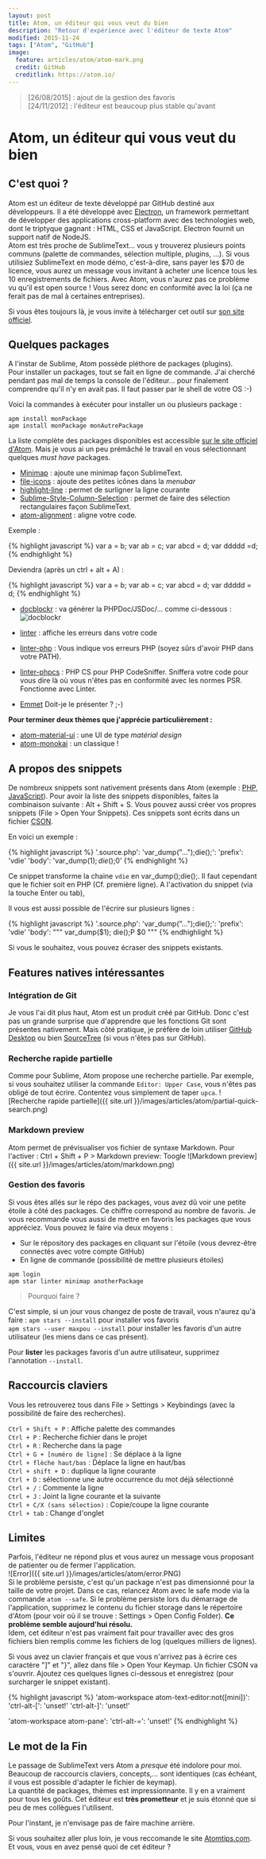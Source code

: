 ```yaml
---
layout: post
title: Atom, un éditeur qui vous veut du bien
description: "Retour d'expérience avec l'éditeur de texte Atom"
modified: 2015-11-24
tags: ["Atom", "GitHub"]
image:
  feature: articles/atom/atom-mark.png
  credit: GitHub
  creditlink: https://atom.io/
---
```


> [26/08/2015] : ajout de la gestion des favoris  
> [24/11/2012] : l'éditeur est beaucoup plus stable qu'avant

# Atom, un éditeur qui vous veut du bien

## C'est quoi ?

Atom est un éditeur de texte développé par GitHub destiné aux développeurs. Il a été développé avec [Electron](http://electron.atom.io/), un framework permettant de développer des applications cross-platform avec des technologies web, dont le triptyque gagnant : HTML, CSS et JavaScript. Electron fournit un support natif de NodeJS.  
Atom est très proche de SublimeText... vous y trouverez plusieurs points communs (palette de commandes, sélection multiple, plugins, ...).
Si vous utilisiez SublimeText en mode démo, c'est-à-dire, sans payer les $70 de licence, vous aurez un message vous invitant à acheter une licence tous les 10 enregistrements de fichiers. Avec Atom, vous n'aurez pas ce problème vu qu'il est open source ! Vous serez donc en conformité avec la loi (ça ne ferait pas de mal à certaines entreprises).

Si vous êtes toujours là, je vous invite à télécharger cet outil sur [son site officiel](https://atom.io/).

## Quelques packages

A l'instar de Sublime, Atom possède pléthore de packages (plugins).  
Pour installer un packages, tout se fait en ligne de commande. J'ai cherché pendant pas mal de temps la console de l'éditeur... pour finalement comprendre qu'il n'y en avait pas. Il faut passer par le shell de votre OS :-)

Voici la commandes à exécuter pour installer un ou plusieurs package :

`apm install monPackage`  
`apm install monPackage monAutrePackage`

La liste complète des packages disponibles est accessible [sur le site officiel d'Atom](https://atom.io/packages/list?direction=desc&sort=stars).
Mais je vous ai un peu prémâché le travail en vous sélectionnant quelques *must have* packages.

* [Minimap](https://atom.io/packages/minimap) : ajoute une minimap façon SublimeText.
* [file-icons](https://atom.io/packages/file-icons) : ajoute des petites icônes dans la *menubar*
* [highlight-line](https://atom.io/packages/highlight-line) : permet de surligner la ligne courante
* [Sublime-Style-Column-Selection](https://atom.io/packages/sublime-style-column-selection) : permet de faire des sélection rectangulaires façon SublimeText.
* [atom-alignment](https://atom.io/packages/atom-alignment) : aligne votre code.  

Exemple :

{% highlight javascript %}
var a = b;
var ab = c;
var abcd = d;
var ddddd =d;
{% endhighlight %}

Deviendra (après un ctrl + alt + A) :

{% highlight javascript %}
var a     = b;
var ab    = c;
var abcd  = d;
var ddddd = d;
{% endhighlight %}

* [docblockr](https://atom.io/packages/docblockr) : va générer la PHPDoc/JSDoc/... comme ci-dessous :
![docblockr](https://i.github-camo.com/75520d0785add27aad25b9111d5fbfe49eb85214/68747470733a2f2f7261772e67697468756275736572636f6e74656e742e636f6d2f4e696b68696c4b616c6967652f646f63626c6f636b722f6d61737465722f7265736f75726365732f66756e6374696f6e2d74656d706c6174652e676966)


* [linter](https://atom.io/packages/linter) : affiche les erreurs dans votre code
* [linter-php](https://atom.io/packages/linter-php) : Vous indique vos erreurs PHP (soyez sûrs d'avoir PHP dans votre PATH).
* [linter-phpcs](https://atom.io/packages/linter-phpcs) : PHP CS pour PHP CodeSniffer. Sniffera votre code pour vous dire là où vous n'êtes pas en conformité avec les normes PSR. Fonctionne avec Linter.
* [Emmet](https://atom.io/packages/emmet) Doit-je le présenter ? ;-)

**Pour terminer deux thèmes que j'apprécie particulièrement :**

* [atom-material-ui](https://atom.io/themes/atom-material-ui) : une UI de type *matérial design*
* [atom-monokai](https://atom.io/themes/atom-monokai) : un classique !

## A propos des snippets

De nombreux snippets sont nativement présents dans Atom (exemple : [PHP](https://github.com/atom/language-php/blob/master/snippets/language-php.cson), [JavaScript](https://github.com/atom/language-javascript/blob/master/snippets/language-javascript.cson)). Pour avoir la liste des snippets disponibles, faites la combinaison suivante : Alt + Shift + S.
Vous pouvez aussi créer vos propres snippets (File > Open Your Snippets). Ces snippets sont écrits dans un fichier [CSON](https://github.com/bevry/cson#what-is-cson).

En voici un exemple :

{% highlight javascript %}
'.source.php':
  'var_dump("…");die();':
    'prefix': 'vdie'
    'body': 'var_dump($1);die();$0'
{% endhighlight %}

Ce snippet transforme la chaine `vdie` en var_dump();die();. Il faut cependant que le fichier soit en PHP (Cf. première ligne).
A l'activation du snippet (via la touche Enter ou tab),

Il vous est aussi possible de l'écrire sur plusieurs lignes :

{% highlight javascript %}
'.source.php':
  'var_dump("…");die();':
    'prefix': 'vdie'
    'body': """
        var_dump($1);
        die();P
        $0
        """
{% endhighlight %}

Si vous le souhaitez, vous pouvez écraser des snippets existants.

## Features natives intéressantes

### Intégration de Git

Je vous l'ai dit plus haut, Atom est un produit créé par GitHub. Donc c'est pas un grande surprise que d'apprendre que les fonctions Git sont présentes nativement.
Mais côté pratique, je préfère de loin utiliser [GitHub Desktop](https://desktop.github.com/) ou bien [SourceTree](https://www.sourcetreeapp.com/) (si vous n'êtes pas sur GitHub).

### Recherche rapide partielle

Comme pour Sublime, Atom propose une recherche partielle. Par exemple, si vous souhaitez utiliser la commande ```Editor: Upper Case```, vous n'êtes pas obligé de tout écrire. Contentez vous simplement de taper ```upca```.
![Recherche rapide partielle]({{ site.url }}/images/articles/atom/partial-quick-search.png)

### Markdown preview

Atom permet de prévisualiser vos fichier de syntaxe Markdown.
Pour l'activer : Ctrl + Shift + P > Markdown preview: Toogle
![Markdown preview]({{ site.url }}/images/articles/atom/markdown.png)


### Gestion des favoris

Si vous êtes allés sur le répo des packages, vous avez dû voir une petite étoile à côté des packages. Ce chiffre correspond au nombre de favoris. Je vous recommande vous aussi de mettre en favoris les packages que vous appréciez.
Vous pouvez le faire via deux moyens :

* Sur le répository des packages en cliquant sur l'étoile (vous devrez-être connectés avec votre compte GitHub)
* En ligne de commande (possibilité de mettre plusieurs étoiles)

`apm login`  
`apm star linter minimap anotherPackage`  

> Pourquoi faire ?

C'est simple, si un jour vous changez de poste de travail, vous n'aurez qu'à faire :
`apm stars --install` pour installer vos favoris  
`apm stars --user maxpou --install` pour installer les favoris d'un autre utilisateur (les miens dans ce cas présent).  

Pour **lister** les packages favoris d'un autre utilisateur, supprimez l'annotation `--install`.

## Raccourcis claviers

Vous les retrouverez tous dans File > Settings > Keybindings (avec la possibilité de faire des recherches).

`Ctrl + Shift + P` : Affiche palette des commandes  
`Ctrl + P` : Recherche fichier dans le projet  
`Ctrl + R` : Recherche dans la page  
`Ctrl + G + [numéro de ligne]` : Se déplace à la ligne  
`Ctrl + flèche haut/bas` : Déplace la ligne en haut/bas  
`Ctrl + shift + D` : duplique la ligne courante  
`Ctrl + D` : sélectionne une autre occurrence du mot déjà sélectionné  
`Ctrl + /` : Commente la ligne  
`Ctrl + J` : Joint la ligne courante et la suivante  
`Ctrl + C/X (sans sélection)` : Copie/coupe la ligne courante  
`Ctrl + tab` : Change d'onglet  


## Limites

Parfois, l'éditeur ne répond plus et vous aurez un message vous proposant de patienter ou de fermer l'application.  
![Error]({{ site.url }}/images/articles/atom/error.PNG)  
Si le problème persiste, c'est qu'un package n'est pas dimensionné pour la taille de votre projet. Dans ce cas, relancez Atom avec le safe mode via la commande ```atom --safe```. Si le problème persiste lors du démarrage de l'application, supprimez le contenu du fichier storage dans le répertoire d'Atom (pour voir où il se trouve : Settings > Open Config Folder). **Ce problème semble aujourd'hui résolu.**  
Idem, cet éditeur n'est pas vraiment fait pour travailler avec des gros fichiers bien remplis comme les fichiers de log (quelques milliers de lignes).

Si vous avez un clavier français et que vous n'arrivez pas à écrire ces caractère "]" et "}", allez dans file > Open Your Keymap.
Un fichier CSON va s'ouvrir. Ajoutez ces quelques lignes ci-dessous et enregistrez (pour surcharger le snippet existant).

{% highlight javascript %}
'atom-workspace atom-text-editor:not([mini])':
  'ctrl-alt-[': 'unset!'
  'ctrl-alt-]': 'unset!'

'atom-workspace atom-pane':
  'ctrl-alt-=': 'unset!'
{% endhighlight %}

## Le mot de la Fin

Le passage de SublimeText vers Atom a *presque* été indolore pour moi. Beaucoup de raccourcis claviers, concepts,... sont identiques (cas échéant, il vous est possible d'adapter le fichier de keymap).  
La quantité de packages, thèmes est impressionnante. Il y en a vraiment pour tous les goûts. Cet éditeur est **très prometteur** et je suis étonné que si peu de mes collègues l'utilisent.  

Pour l'instant, je n'envisage pas de faire machine arrière.

Si vous souhaitez aller plus loin, je vous reccomande le site [Atomtips.com](http://www.atomtips.com/).  
Et vous, vous en avez pensé quoi de cet éditeur ?
